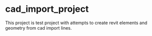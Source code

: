 # cad_import_project
This project is test project with attempts to create revit elements and geometry from cad import lines.